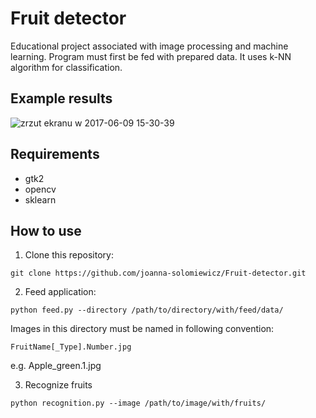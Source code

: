 # Fruit detector #
Educational project associated with image processing and machine learning. Program must first be fed with prepared data. It uses k-NN algorithm for classification.

## Example results ##

![zrzut ekranu w 2017-06-09 15-30-39](https://user-images.githubusercontent.com/11861292/26978797-063082b6-4d2d-11e7-99fa-40165f046d73.png)

## Requirements ##
- gtk2
- opencv
- sklearn

## How to use ##
1. Clone this repository:
```
git clone https://github.com/joanna-solomiewicz/Fruit-detector.git
```
2. Feed application:
```
python feed.py --directory /path/to/directory/with/feed/data/
```
   Images in this directory must be named in following convention:
```
FruitName[_Type].Number.jpg
```
e.g. Apple_green.1.jpg

3. Recognize fruits
```
python recognition.py --image /path/to/image/with/fruits/
```

